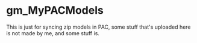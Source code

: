 # gm_MyPACModels
This is just for syncing zip models in PAC, some stuff that's uploaded here is not made by me, and some stuff is.
